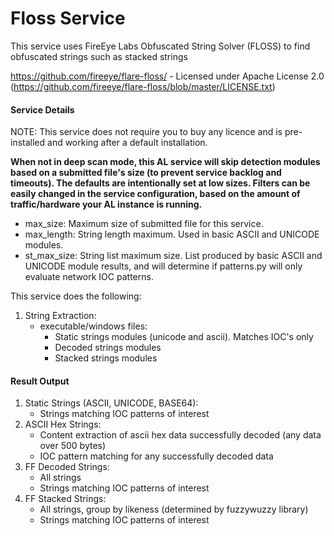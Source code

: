# Floss Service

This service uses FireEye Labs Obfuscated String Solver (FLOSS) to find obfuscated strings such as stacked strings

https://github.com/fireeye/flare-floss/ - Licensed under Apache License 2.0 (https://github.com/fireeye/flare-floss/blob/master/LICENSE.txt)

#### Service Details

NOTE: This service does not require you to buy any licence and is pre-installed and working after a default installation.

**When not in deep scan mode, this AL service will skip detection modules based on a submitted file's size (to prevent service backlog and timeouts). The defaults are intentionally set at low sizes. Filters can be easily changed in the service configuration, based on the amount of traffic/hardware your AL instance is running.**

- max_size: Maximum size of submitted file for this service.
- max_length: String length maximum. Used in basic ASCII and UNICODE modules.
- st_max_size: String list maximum size. List produced by basic ASCII and UNICODE module results, and will determine if patterns.py will only evaluate network IOC patterns.

This service does the following:

1. String Extraction:
    * executable/windows files:
        - Static strings modules (unicode and ascii). Matches IOC's only 
        - Decoded strings modules
        - Stacked strings modules

#### Result Output

1. Static Strings (ASCII, UNICODE, BASE64):
    * Strings matching IOC patterns of interest
2. ASCII Hex Strings:
    * Content extraction of ascii hex data successfully decoded (any data over 500 bytes)
    * IOC pattern matching for any successfully decoded data 
3. FF Decoded Strings:
    * All strings 
    * Strings matching IOC patterns of interest
4. FF Stacked Strings:
    * All strings, group by likeness (determined by fuzzywuzzy library)
    * Strings matching IOC patterns of interest
